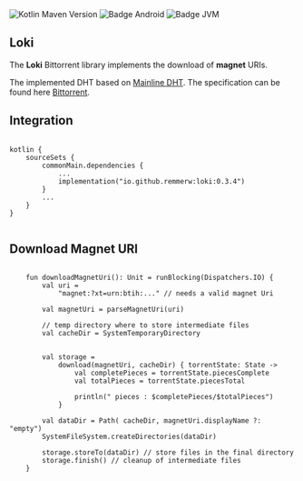 <div>
    <div>
        <img src="https://img.shields.io/maven-central/v/io.github.remmerw/loki" alt="Kotlin Maven Version" />
        <img src="https://img.shields.io/badge/Platform-Android-brightgreen.svg?logo=android" alt="Badge Android" />
        <img src="https://img.shields.io/badge/Platform-JVM-8A2BE2.svg?logo=openjdk" alt="Badge JVM" />
    </div>
</div>

## Loki

The **Loki** Bittorrent library implements the download of **magnet** URIs. 

The implemented DHT based on 
[Mainline DHT](https://en.wikipedia.org/wiki/Mainline_DHT).
The specification can be found here [Bittorrent](https://www.bittorrent.org/beps/bep_0000.html).


## Integration

```
    
kotlin {
    sourceSets {
        commonMain.dependencies {
            ...
            implementation("io.github.remmerw:loki:0.3.4")
        }
        ...
    }
}
    
```

## Download Magnet URI

```
    
    fun downloadMagnetUri(): Unit = runBlocking(Dispatchers.IO) {
        val uri = 
            "magnet:?xt=urn:btih:..." // needs a valid magnet Uri

        val magnetUri = parseMagnetUri(uri)
        
        // temp directory where to store intermediate files
        val cacheDir = SystemTemporaryDirectory 


        val storage =
            download(magnetUri, cacheDir) { torrentState: State ->
                val completePieces = torrentState.piecesComplete
                val totalPieces = torrentState.piecesTotal

                println(" pieces : $completePieces/$totalPieces")
            }

        val dataDir = Path( cacheDir, magnetUri.displayName ?: "empty")
        SystemFileSystem.createDirectories(dataDir)

        storage.storeTo(dataDir) // store files in the final directory
        storage.finish() // cleanup of intermediate files
    }
    
```